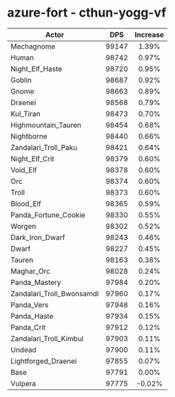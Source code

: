 # azure-fort - cthun-yogg-vf
| Actor | DPS | Increase |
|---|:---:|:---:|
|Mechagnome|99147|1.39%|
|Human|98742|0.97%|
|Night_Elf_Haste|98720|0.95%|
|Goblin|98687|0.92%|
|Gnome|98663|0.89%|
|Draenei|98568|0.79%|
|Kul_Tiran|98473|0.70%|
|Highmountain_Tauren|98454|0.68%|
|Nightborne|98440|0.66%|
|Zandalari_Troll_Paku|98421|0.64%|
|Night_Elf_Crit|98379|0.60%|
|Void_Elf|98378|0.60%|
|Orc|98374|0.60%|
|Troll|98373|0.60%|
|Blood_Elf|98365|0.59%|
|Panda_Fortune_Cookie|98330|0.55%|
|Worgen|98302|0.52%|
|Dark_Iron_Dwarf|98243|0.46%|
|Dwarf|98227|0.45%|
|Tauren|98163|0.38%|
|Maghar_Orc|98028|0.24%|
|Panda_Mastery|97984|0.20%|
|Zandalari_Troll_Bwonsamdi|97960|0.17%|
|Panda_Vers|97948|0.16%|
|Panda_Haste|97934|0.15%|
|Panda_Crit|97912|0.12%|
|Zandalari_Troll_Kimbul|97903|0.11%|
|Undead|97900|0.11%|
|Lightforged_Draenei|97855|0.07%|
|Base|97791|0.00%|
|Vulpera|97775|-0.02%|
